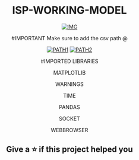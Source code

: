 <div align="center">

# ISP-WORKING-MODEL

<a href="https://ibb.co/gms2cj5"><img src="https://i.ibb.co/2WX9pnD/IMG.jpg" alt="IMG" border="0"></a>

#IMPORTANT
Make sure to add the csv path @
  
<a href="https://imgbb.com/"><img src="https://i.ibb.co/bFP0yfL/PATH1.png" alt="PATH1" border="0"></a>
<a href="https://imgbb.com/"><img src="https://i.ibb.co/9YQSMFw/PATH2.png" alt="PATH2" border="0"></a>

#IMPORTED LIBRARIES
  
MATPLOTLIB
  
WARNINGS

TIME

PANDAS

SOCKET

WEBBROWSER

## Give a ⭐ if this project helped you
